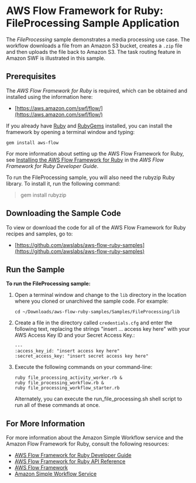 AWS Flow Framework for Ruby: FileProcessing Sample Application
==============================================================

The *FileProcessing* sample demonstrates a media processing use case.
The workflow downloads a file from an Amazon S3 bucket, creates a
`.zip` file and then uploads the file back to Amazon
S3. The task routing feature in Amazon SWF is illustrated in this
sample.

Prerequisites
-------------

The *AWS Flow Framework for Ruby* is required, which can be obtained and
installed using the information here:

-   [https://aws.amazon.com/swf/flow/](https://aws.amazon.com/swf/flow/)

If you already have [Ruby](https://www.ruby-lang.org/) and
[RubyGems](http://rubygems.org/) installed, you can install the
framework by opening a terminal window and typing:

~~~~
gem install aws-flow
~~~~

For more information about setting up the AWS Flow Framework for Ruby,
see [Installing the AWS Flow Framework for
Ruby](http://docs.aws.amazon.com/amazonswf/latest/awsrbflowguide/installing.html)
in the *AWS Flow Framework for Ruby Developer Guide*.

To run the FileProcessing sample, you will also need the rubyzip Ruby
library. To install it, run the following command:

> gem install rubyzip

Downloading the Sample Code
---------------------------

To view or download the code for all of the AWS Flow Framework for Ruby
recipes and samples, go to:

-   [https://github.com/awslabs/aws-flow-ruby-samples](https://github.com/awslabs/aws-flow-ruby-samples)

Run the Sample
--------------

**To run the FileProcessing sample:**

1.  Open a terminal window and change to the `lib`
    directory in the location where you cloned or unarchived the sample
    code. For example:

    ~~~~
    cd ~/Downloads/aws-flow-ruby-samples/Samples/FileProcessing/lib
    ~~~~

2.  Create a file in the directory called `credentials.cfg`
 and enter the following text, replacing the strings
    "insert ... access key here" with your AWS Access Key ID and your
    Secret Access Key.:

    ~~~~
    ---
    :access_key_id: "insert access key here"
    :secret_access_key: "insert secret access key here"
    ~~~~

3.  Execute the following commands on your command-line:

    ~~~~
    ruby file_processing_activity_worker.rb &
    ruby file_processing_workflow.rb &
    ruby file_processing_workflow_starter.rb
    ~~~~

    Alternately, you can execute the run\_file\_processing.sh shell
    script to run all of these commands at once.

For More Information
--------------------

For more information about the Amazon Simple Workflow service and the
Amazon Flow Framework for Ruby, consult the following resources:

-   [AWS Flow Framework for Ruby Developer
    Guide](http://docs.aws.amazon.com/amazonswf/latest/awsrbflowguide/)
-   [AWS Flow Framework for Ruby API
    Reference](https://docs.aws.amazon.com/amazonswf/latest/awsrbflowapi/)
-   [AWS Flow Framework](http://aws.amazon.com/swf/flow/)
-   [Amazon Simple Workflow Service](http://aws.amazon.com/swf/)

